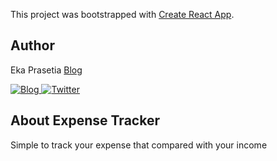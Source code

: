 This project was bootstrapped with [Create React App](https://github.com/facebook/create-react-app).

## Author

Eka Prasetia [Blog](https://www.ekaprasetia.com/)

<a href="https://www.ekaprasetia.com/">
  <img src="https://img.shields.io/badge/Eka-Blog-orange" alt="Blog" />
</a>

<a href="https://twitter.com/dannyeka">
  <img src="https://img.shields.io/badge/Eka-Twitter-blue" alt="Twitter" />
</a>

## About Expense Tracker

Simple to track your expense that compared with your income
